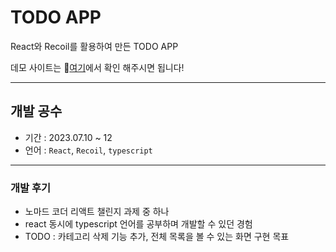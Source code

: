# TODO APP

React와 Recoil를 활용하여 만든 TODO APP

데모 사이트는 📌[여기](https://jjj02517.github.io/react-study-2023-todo-app/)에서 확인 해주시면 됩니다!

---

## 개발 공수

- 기간 : 2023.07.10 ~ 12
- 언어 : `React`, `Recoil`, `typescript`

---

### 개발 후기

- 노마드 코더 리액트 챌린지 과제 중 하나
- react 동시에 typescript 언어를 공부하며 개발할 수 있던 경험
- TODO : 카테고리 삭제 기능 추가, 전체 목록을 볼 수 있는 화면 구현 목표
